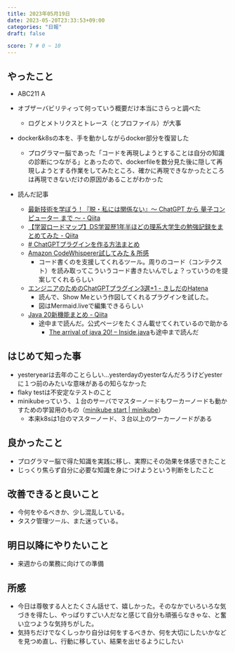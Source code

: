 ```yaml
---
title: 2023年05月19日
date: 2023-05-20T23:33:53+09:00
categories: "日報"
draft: false

score: 7 # 0 ~ 10
---
```


## やったこと

- ABC211 A
- オブザーバビリティって何っていう概要だけ本当にさらっと調べた
	- ログとメトリクスとトレース（とプロファイル）が大事
- docker&k8sの本を、手を動かしながらdocker部分を復習した
	- プログラマー脳であった「コードを再現しようとすることは自分の知識の診断につながる」とあったので、dockerfileを数分見た後に隠して再現しようとする作業をしてみたところ、確かに再現できなかったところは再現できないだけの原因があることがわかった

- 読んだ記事

	- [最新技術を学ぼう！『脱・私には関係ない』～ ChatGPT から 量子コンピューター まで ～ - Qiita](https://qiita.com/ksj555/items/b4971be1ced1f5e0d644?utm_campaign=popular_items&utm_medium=feed&utm_source=popular_items)
	- [【学習ロードマップ】DS学習歴1年半ほどの理系大学生の勉強記録をまとめてみた - Qiita](https://qiita.com/Data_Science_League/items/c1d0e762b183afabcdfa)
	- [# ChatGPTプラグインを作る方法まとめ](https://qiita.com/ot12/items/9dd3a1920942ce656241)
	- [Amazon CodeWhisperer試してみた & 所感](https://zenn.dev/takamin55/articles/977a738b1161df)
		- コード書くのを支援してくれるツール。周りのコード（コンテクスト）を読み取ってこういうコード書きたいんでしょ？っていうのを提案してくれるらしい
	- [エンジニアのためのChatGPTプラグイン3選+1 - きしだのHatena](https://nowokay.hatenablog.com/entry/2023/05/15/090555)
		- 読んで、Show Meという作図してくれるプラグインを試した。
		- 図はMermaid.liveで編集できるらしい
	- [Java 20新機能まとめ - Qiita](https://qiita.com/nowokay/items/e42a7c7f403fd5f85d16)
		- 途中まで読んだ。公式ページをたくさん載せてくれているので助かる
			- [The arrival of java 20! – Inside.java](https://inside.java/2023/03/21/the-arrival-of-java-20/)も途中まで読んだ

  

## はじめて知った事

- yesteryearは去年のことらしい…yesterdayのyesterなんだろうけどyesterに１つ前のみたいな意味があるの知らなかった
- flaky testは不安定なテストのこと
- minikubeっていう、１台のサーバでマスターノードもワーカーノードも動かすための学習用のもの（[minikube start | minikube](https://minikube.sigs.k8s.io/docs/start/)）
	- 本来k8sは1台のマスターノード、３台以上のワーカーノードがある

  

## 良かったこと

- プログラマー脳で得た知識を実践に移し、実際にその効果を体感できたこと
- じっくり焦らず自分に必要な知識を身につけようという判断をしたこと

  

## 改善できると良いこと

- 今何をやるべきか、少し混乱している。
- タスク管理ツール、また迷っている。

  

## 明日以降にやりたいこと

- 来週からの業務に向けての準備

  

## 所感

- 今日は尊敬する人とたくさん話せて、嬉しかった。そのなかでいろいろな気づきを得たし、やっぱりすごい人だなと感じて自分も頑張らなきゃな、と奮い立つような気持ちがした。
- 気持ちだけでなくしっかり自分は何をするべきか、何を大切にしたいかなどを見つめ直し、行動に移してい、結果を出せるようにしたい